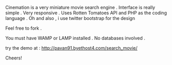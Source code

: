 Cinemation is a very miniature movie search engine . Interface is really simple . Very responsive .
Uses Rotten Tomatoes API and PHP as the coding language . Oh and also , i use twitter bootstrap for the design 

Feel free to fork .

You must have WAMP or LAMP installed . No databases involved .

try the demo at : http://pavan91.byethost4.com/search_movie/

Cheers!